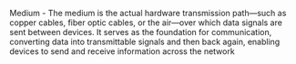 
Medium - 
 The medium is the actual hardware transmission path—such as copper cables, fiber optic cables, or the air—over which data signals are sent between devices. It serves as the foundation for communication, converting data into transmittable signals and then back again, enabling devices to send and receive information across the network